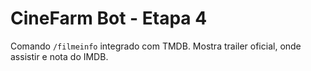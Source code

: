 # CineFarm Bot - Etapa 4

Comando `/filmeinfo` integrado com TMDB.
Mostra trailer oficial, onde assistir e nota do IMDB.
